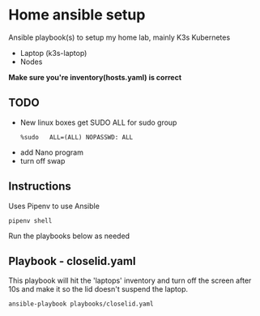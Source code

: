 # Home ansible setup

Ansible playbook(s) to setup my home lab, mainly K3s Kubernetes
- Laptop (k3s-laptop)
- Nodes 

**Make sure you're inventory(hosts.yaml) is correct**

## TODO
- New linux boxes get SUDO ALL for sudo group  
    ```
    %sudo   ALL=(ALL) NOPASSWD: ALL
    ```
- add Nano program  
- turn off swap  


## Instructions

Uses Pipenv to use Ansible

`pipenv shell`

Run the playbooks below as needed

## Playbook - closelid.yaml

This playbook will hit the 'laptops' inventory and turn off the screen after 10s and make it so the lid doesn't suspend the laptop.

`ansible-playbook playbooks/closelid.yaml`

